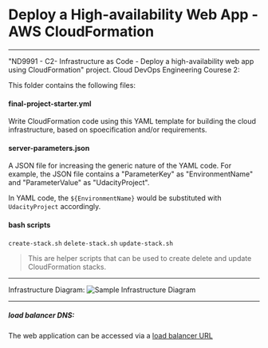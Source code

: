 # Deploy a High-availability Web App - AWS CloudFormation
---
"ND9991 - C2- Infrastructure as Code - Deploy a high-availability web app using CloudFormation" project. Cloud DevOps Engineering Courese 2:

This folder contains the following files:

#### final-project-starter.yml
Write CloudFormation code using this YAML template for building the cloud infrastructure, based on spoecification and/or requirements.

#### server-parameters.json
A JSON file for increasing the generic nature of the YAML code. For example, the JSON file contains a "ParameterKey" as "EnvironmentName" and "ParameterValue" as "UdacityProject". 

In YAML code, the `${EnvironmentName}` would be substituted with `UdacityProject` accordingly.

#### bash scripts
```create-stack.sh``` ```delete-stack.sh``` ```update-stack.sh```
> This are helper scripts that can be used to create delete and update CloudFormation stacks.

---
Infrastructure Diagram:
![Sample Infrastructure Diagram](aws-infrastructure-diagram.jpg)

---
##### load balancer DNS:
The web application can be accessed via a [load balancer URL](http://udagr-WebAp-GQ3Z3HPIUIWT-818124837.us-east-2.elb.amazonaws.com)